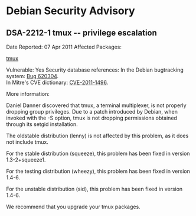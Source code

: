 
Debian Security Advisory
========================


DSA-2212-1 tmux -- privilege escalation
---------------------------------------



Date Reported:
07 Apr 2011
Affected Packages:

[tmux](https://packages.debian.org/src:tmux)

Vulnerable:
Yes
Security database references:
In the Debian bugtracking system: [Bug 620304](https://bugs.debian.org/cgi-bin/bugreport.cgi?bug=620304).  
In Mitre's CVE dictionary: [CVE-2011-1496](https://security-tracker.debian.org/tracker/CVE-2011-1496).  

More information:

Daniel Danner discovered that tmux, a terminal multiplexer, is not
properly dropping group privileges. Due to a patch introduced by Debian,
when invoked with the -S option, tmux is not dropping permissions obtained
through its setgid installation.


The oldstable distribution (lenny) is not affected by this problem,
as it does not include tmux.


For the stable distribution (squeeze), this problem has been fixed in
version 1.3-2+squeeze1.


For the testing distribution (wheezy), this problem has been fixed in
version 1.4-6.


For the unstable distribution (sid), this problem has been fixed in
version 1.4-6.


We recommend that you upgrade your tmux packages.





